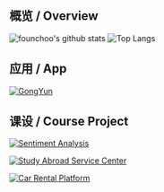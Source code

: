 ## 概览 / Overview

![founchoo's github stats](https://github-readme-stats.vercel.app/api?username=founchoo&hide_border=true&show_icons=true&count_private=true&include_all_commits=true&rank_icon=github&hide_title=true)
![Top Langs](https://github-readme-stats.vercel.app/api/top-langs/?username=founchoo&hide_border=true&layout=compact)

## 应用 / App

[![GongYun](https://github-readme-stats.vercel.app/api/pin/?username=founchoo&repo=CampusHelper)](https://github.com/founchoo/GongYun-for-Android)

## 课设 / Course Project

[![Sentiment Analysis](https://github-readme-stats.vercel.app/api/pin/?username=founchoo&repo=sentiment_analysis)](https://github.com/founchoo/sentiment_analysis)

[![Study Abroad Service Center](https://github-readme-stats.vercel.app/api/pin/?username=founchoo&repo=sasc)](https://github.com/founchoo/sasc)

[![Car Rental Platform](https://github-readme-stats.vercel.app/api/pin/?username=founchoo&repo=)](https://github.com/founchoo/)
